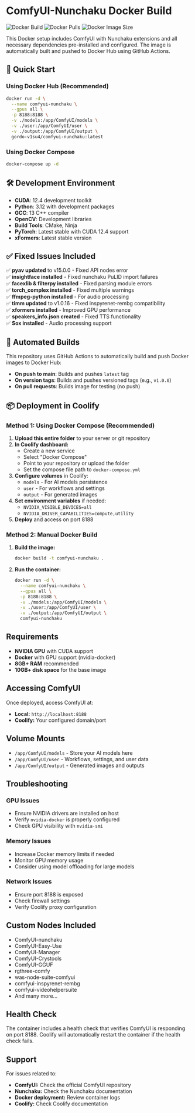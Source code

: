 # ComfyUI-Nunchaku Docker Build

![Docker Build](https://github.com/gordo-v1su4/ComfyUI-Nunchaku-Docker-Build/workflows/Build%20and%20Push%20Docker%20Image/badge.svg)
![Docker Pulls](https://img.shields.io/docker/pulls/gordo-v1su4/comfyui-nunchaku)
![Docker Image Size](https://img.shields.io/docker/image-size/gordo-v1su4/comfyui-nunchaku)

This Docker setup includes ComfyUI with Nunchaku extensions and all necessary dependencies pre-installed and configured. The image is automatically built and pushed to Docker Hub using GitHub Actions.

## 🚀 Quick Start

### Using Docker Hub (Recommended)

```bash
docker run -d \
  --name comfyui-nunchaku \
  --gpus all \
  -p 8188:8188 \
  -v ./models:/app/ComfyUI/models \
  -v ./user:/app/ComfyUI/user \
  -v ./output:/app/ComfyUI/output \
  gordo-v1su4/comfyui-nunchaku:latest
```

### Using Docker Compose

```bash
docker-compose up -d
```

## 🛠️ Development Environment

- **CUDA**: 12.4 development toolkit
- **Python**: 3.12 with development packages
- **GCC**: 13 C++ compiler
- **OpenCV**: Development libraries
- **Build Tools**: CMake, Ninja
- **PyTorch**: Latest stable with CUDA 12.4 support
- **xFormers**: Latest stable version

## ✅ Fixed Issues Included

✅ **pyav updated** to v15.0.0 - Fixed API nodes error  
✅ **insightface installed** - Fixed nunchaku PuLID import failures  
✅ **facexlib & filterpy installed** - Fixed parsing module errors  
✅ **torch_complex installed** - Fixed multiple warnings  
✅ **ffmpeg-python installed** - For audio processing  
✅ **timm updated** to v1.0.16 - Fixed inspyrenet-rembg compatibility  
✅ **xformers installed** - Improved GPU performance  
✅ **speakers_info.json created** - Fixed TTS functionality  
✅ **Sox installed** - Audio processing support  

## 🔄 Automated Builds

This repository uses GitHub Actions to automatically build and push Docker images to Docker Hub:

- **On push to main**: Builds and pushes `latest` tag
- **On version tags**: Builds and pushes versioned tags (e.g., `v1.0.0`)
- **On pull requests**: Builds image for testing (no push)

## 📦 Deployment in Coolify

### Method 1: Using Docker Compose (Recommended)

1. **Upload this entire folder** to your server or git repository
2. **In Coolify dashboard:**
   - Create a new service
   - Select "Docker Compose"
   - Point to your repository or upload the folder
   - Set the compose file path to `docker-compose.yml`
3. **Configure volumes** in Coolify:
   - `models` - For AI models persistence
   - `user` - For workflows and settings
   - `output` - For generated images
4. **Set environment variables** if needed:
   - `NVIDIA_VISIBLE_DEVICES=all`
   - `NVIDIA_DRIVER_CAPABILITIES=compute,utility`
5. **Deploy** and access on port 8188

### Method 2: Manual Docker Build

1. **Build the image:**
   ```bash
   docker build -t comfyui-nunchaku .
   ```

2. **Run the container:**
   ```bash
   docker run -d \
     --name comfyui-nunchaku \
     --gpus all \
     -p 8188:8188 \
     -v ./models:/app/ComfyUI/models \
     -v ./user:/app/ComfyUI/user \
     -v ./output:/app/ComfyUI/output \
     comfyui-nunchaku
   ```

## Requirements

- **NVIDIA GPU** with CUDA support
- **Docker** with GPU support (nvidia-docker)
- **8GB+ RAM** recommended
- **10GB+ disk space** for the base image

## Accessing ComfyUI

Once deployed, access ComfyUI at:
- **Local:** `http://localhost:8188`
- **Coolify:** Your configured domain/port

## Volume Mounts

- `/app/ComfyUI/models` - Store your AI models here
- `/app/ComfyUI/user` - Workflows, settings, and user data
- `/app/ComfyUI/output` - Generated images and outputs

## Troubleshooting

### GPU Issues
- Ensure NVIDIA drivers are installed on host
- Verify `nvidia-docker` is properly configured
- Check GPU visibility with `nvidia-smi`

### Memory Issues
- Increase Docker memory limits if needed
- Monitor GPU memory usage
- Consider using model offloading for large models

### Network Issues
- Ensure port 8188 is exposed
- Check firewall settings
- Verify Coolify proxy configuration

## Custom Nodes Included

- ComfyUI-nunchaku
- ComfyUI-Easy-Use
- ComfyUI-Manager
- ComfyUI-Crystools
- ComfyUI-GGUF
- rgthree-comfy
- was-node-suite-comfyui
- comfyui-inspyrenet-rembg
- comfyui-videohelpersuite
- And many more...

## Health Check

The container includes a health check that verifies ComfyUI is responding on port 8188. Coolify will automatically restart the container if the health check fails.

## Support

For issues related to:
- **ComfyUI:** Check the official ComfyUI repository
- **Nunchaku:** Check the Nunchaku documentation
- **Docker deployment:** Review container logs
- **Coolify:** Check Coolify documentation
